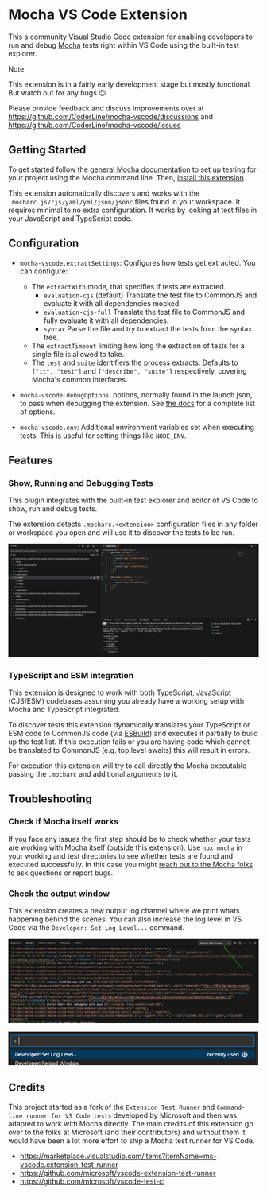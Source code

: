 # Mocha VS Code Extension

This a community Visual Studio Code extension for enabling developers to run and debug [Mocha](https://mochajs.org/) tests right within VS Code using the built-in test explorer.

> [!NOTE]
> This extension is in a fairly early development stage but mostly functional. But watch out for any bugs 😉 
> 
> Please provide feedback and discuss improvements over at https://github.com/CoderLine/mocha-vscode/discussions and https://github.com/CoderLine/mocha-vscode/issues

## Getting Started

To get started follow the [general Mocha documentation](https://mochajs.org/) to set up testing for your project using the Mocha command line. Then, [install this extension](https://marketplace.visualstudio.com/items?itemName=coderline.mocha-vscode).

This extension automatically discovers and works with the `.mocharc.js/cjs/yaml/yml/json/jsonc` files found in your workspace. It requires minimal to no extra configuration. It works by looking at test files in your JavaScript and TypeScript code.

## Configuration

- `mocha-vscode.extractSettings`: Configures how tests get extracted. You can configure:

  - The `extractWith` mode, that specifies if tests are extracted.
    - `evaluation-cjs` (default) Translate the test file to CommonJS and evaluate it with all dependencies mocked.
    - `evaluation-cjs-full` Translate the test file to CommonJS and fully evaluate it with all dependencies.
    - `syntax` Parse the file and try to extract the tests from the syntax tree.
  - The `extractTimeout` limiting how long the extraction of tests for a single file is allowed to take.
  - The `test` and `suite` identifiers the process extracts. Defaults to `["it", "test"]` and `["describe", "suite"]` respectively, covering Mocha's common interfaces.

- `mocha-vscode.debugOptions`: options, normally found in the launch.json, to pass when debugging the extension. See [the docs](https://code.visualstudio.com/docs/nodejs/nodejs-debugging#_launch-configuration-attributes) for a complete list of options.

- `mocha-vscode.env`: Additional environment variables set when executing tests. This is useful for setting things like `NODE_ENV`.

## Features

### Show, Running and Debugging Tests

This plugin integrates with the built-in test explorer and editor of VS Code to show, run and debug tests.

The extension detects `.mocharc.<extension>` configuration files in any folder or workspace you open and will use it to discover the tests to be run.

![Show Run Debug](resources/show-run-debug.png)

### TypeScript and ESM integration

This extension is designed to work with both TypeScript, JavaScript (CJS/ESM) codebases assuming you already have a working setup with Mocha and TypeScript integrated.

To discover tests this extension dynamically translates your TypeScript or ESM code to CommonJS code (via [ESBuild](https://esbuild.github.io/)) and executes it partially to build up the test list. If this execution fails or you are having code which cannot be translated to CommonJS (e.g. top level awaits) this will result in errors. 

For execution this extension will try to call directly the Mocha executable passing the `.mocharc` and additional arguments to it. 

## Troubleshooting

### Check if Mocha itself works

If you face any issues the first step should be to check whether your tests are working with Mocha itself (outside this extension). Use `npx mocha` in your working and test directories to see whether tests are found and executed successfully. In this case you might [reach out to the Mocha folks](https://github.com/mochajs/mocha/blob/master/.github/CONTRIBUTING.md) to ask questions or report bugs.

### Check the output window

This extension creates a new output log channel where we print whats happening behind the scenes. You can also increase the log level in VS Code via the `Developer: Set Log Level...` command.

![Output Window](resources/output.png)

![Set Log Level](resources/set-log-level.png)


## Credits

This project started as a fork of the `Extension Test Runner` and `Command-line runner for VS Code tests` developed by Microsoft and then was adapted to work with Mocha directly.
The main credits of this extension go over to the folks at Microsoft (and their contributors) and without them it would have been a lot more effort to ship a Mocha test runner for VS Code.

- https://marketplace.visualstudio.com/items?itemName=ms-vscode.extension-test-runner
- https://github.com/microsoft/vscode-extension-test-runner
- https://github.com/microsoft/vscode-test-cl
